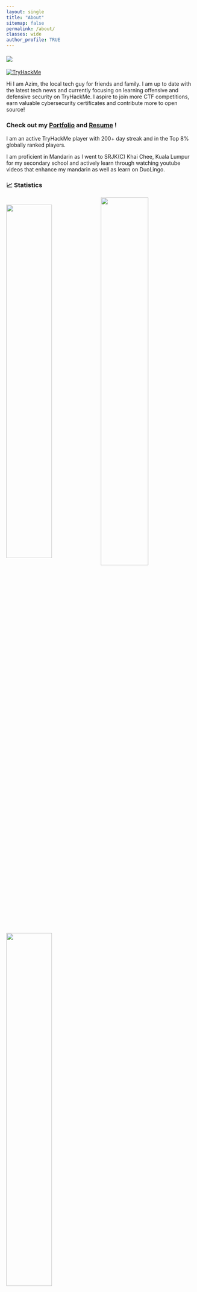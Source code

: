```yaml
---
layout: single
title: "About"
sitemap: false
permalink: /about/
classes: wide
author_profile: TRUE
---
```


<h4><img src="https://img.shields.io/badge/-TryHackMe-%23212C42?style=for-the-badge&logo=tryhackme&logoColor=white"></h4>
<a title="TryHackMe Profile" href="https://tryhackme.com/p/AmirulAzim">
<img src="https://tryhackme-badges.s3.amazonaws.com/AmirulAzim.png" alt="TryHackMe"></a>

Hi I am Azim, the local tech guy for friends and family. I am up to date with the latest tech news and currently focusing on learning offensive and defensive security on TryHackMe. I aspire to join more CTF competitions, earn valuable cybersecurity certificates and contribute more to open source! 

### Check out my [Portfolio](/portfolio) and [Resume](/cv) !

I am an active TryHackMe player with 200+ day streak and in the Top 8% globally ranked players.

I am proficient in Mandarin as I went to SRJK(C) Khai Chee, Kuala Lumpur for my secondary school and actively learn through watching youtube videos that enhance my mandarin as well as learn on DuoLingo.

### 📈 Statistics
<div>
<img align="center" width="49%" src="https://github-readme-stats.vercel.app/api?username=sovayle&theme=chartreuse-dark&show_icons=true&hide_border=true&include_all_commits=true&count_private=true" />
<img align="center" width="50%" src="https://github-readme-streak-stats.herokuapp.com/?user=sovayle&theme=chartreuse-dark&hide_border=true&include_all_commits=true&count_private=true" />
<img align="center" width="49%" src="https://github-readme-stats.vercel.app/api/top-langs?username=sovayle&theme=chartreuse-dark&show_icons=true&hide_border=true&include_all_commits=true&count_private=true&locale=en&layout=compact" />
</div>
















